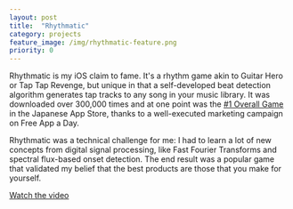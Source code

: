 ```yaml
---
layout: post
title:  "Rhythmatic"
category: projects
feature_image: /img/rhythmatic-feature.png
priority: 0
---
```

Rhythmatic is my iOS claim to fame. It's a rhythm game akin to Guitar Hero or Tap Tap Revenge, but unique in that a self-developed beat detection algorithm generates tap tracks to any song in your music library. It was downloaded over 300,000 times and at one point was the [#1 Overall Game](/img/rhythmatic-app-store-no-1.png) in the Japanese App Store, thanks to a well-executed marketing campaign on Free App a Day. 

Rhythmatic was a technical challenge for me: I had to learn a lot of new concepts from digital signal processing, like Fast Fourier Transforms and spectral flux-based onset detection. The end result was a popular game that validated my belief that the best products are those that you make for yourself. 

[Watch the video](https://www.youtube.com/watch?v=aefrejNuRNc)